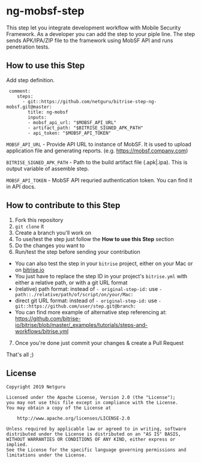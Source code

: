 # ng-mobsf-step

This step let you integrate development workflow with Mobile Security Framework. As a developer you can add the step to your piple line. The step sends APK/IPA/ZIP file to the framework using MobSF API and runs penetration tests.

## How to use this Step

Add step definition. 
```YML
 comment:
    steps:
      - git::https://github.com/netguru/bitrise-step-ng-mobsf.git@master:
        title: ng-mobsf
        inputs:
        - mobsf_api_url: "$MOBSF_API_URL"
        - artifact_path: "$BITRISE_SIGNED_APK_PATH"
        - api_token: "$MOBSF_API_TOKEN"
```

`MOBSF_API_URL` - Provide API URL to instance of MobSF. It is used to upload application file and generating reports. (e.g. https://mobsf.company.com)

`BITRISE_SIGNED_APK_PATH` - Path to the build artifact file (.apk|.ipa). This is output variable of assemble step.

`MOBSF_API_TOKEN` - MobSF API requried authentication token. You can find it in API docs.


## How to contribute to this Step

1. Fork this repository
2. `git clone` it
3. Create a branch you'll work on
4. To use/test the step just follow the **How to use this Step** section
5. Do the changes you want to
6. Run/test the step before sending your contribution
  * You can also test the step in your `bitrise` project, either on your Mac or on [bitrise.io](https://www.bitrise.io)
  * You just have to replace the step ID in your project's `bitrise.yml` with either a relative path, or with a git URL format
  * (relative) path format: instead of `- original-step-id:` use `- path::./relative/path/of/script/on/your/Mac:`
  * direct git URL format: instead of `- original-step-id:` use `- git::https://github.com/user/step.git@branch:`
  * You can find more example of alternative step referencing at: https://github.com/bitrise-io/bitrise/blob/master/_examples/tutorials/steps-and-workflows/bitrise.yml
7. Once you're done just commit your changes & create a Pull Request

That's all ;)

License
-------
	Copyright 2019 Netguru

	Licensed under the Apache License, Version 2.0 (the "License");
	you may not use this file except in compliance with the License.
	You may obtain a copy of the License at

	    http://www.apache.org/licenses/LICENSE-2.0

	Unless required by applicable law or agreed to in writing, software
	distributed under the License is distributed on an "AS IS" BASIS,
	WITHOUT WARRANTIES OR CONDITIONS OF ANY KIND, either express or implied.
	See the License for the specific language governing permissions and
	limitations under the License.
